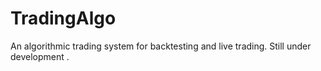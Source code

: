 # TradingAlgo
An algorithmic trading system for backtesting and live trading. Still under development .
